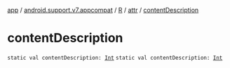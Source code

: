 [app](../../../index.md) / [android.support.v7.appcompat](../../index.md) / [R](../index.md) / [attr](index.md) / [contentDescription](.)

# contentDescription

`static val contentDescription: `[`Int`](https://kotlinlang.org/api/latest/jvm/stdlib/kotlin/-int/index.html)
`static val contentDescription: `[`Int`](https://kotlinlang.org/api/latest/jvm/stdlib/kotlin/-int/index.html)